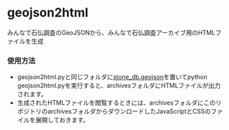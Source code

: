 # geojson2html
みんなで石仏調査のGeoJSONから、みんなで石仏調査アーカイブ用のHTMLファイルを生成

### 使用方法
* geojson2html.pyと同じフォルダに[stone_db.geojson](https://github.com/sekibutsu-info/map_data/blob/main/stone_db.geojson)を置いてpython geojson2html.pyを実行すると、archivesフォルダにHTMLファイルが出力されます。
* 生成されたHTMLファイルを閲覧するときには、archivesフォルダにこのリポジトリのarchivesフォルダからダウンロードしたJavaScriptとCSSのファイルを展開しておきます。
